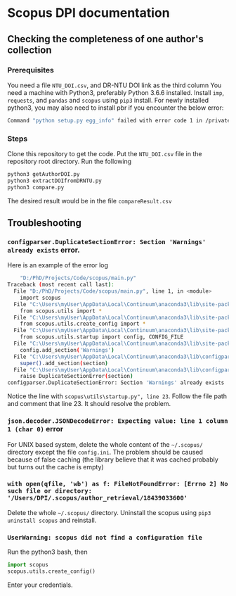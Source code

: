 # Scopus DPI documentation
## Checking the completeness of one author's collection
### Prerequisites
You need a file `NTU_DOI.csv`, and DR-NTU DOI link as the third column
You need a machine with Python3, preferably Python 3.6.6 installed.
Install `imp`, `requests`, and `pandas` and `scopus` using `pip3` install.
For newly installed python3, you may also need to install pbr if you encounter the below error:
```bash
Command "python setup.py egg_info" failed with error code 1 in /private/var/folders/r8/2tmjwrx168ggntqdhtqf7sgc0000gp/T/pip-install-srbso_i8/scopus/
```
### Steps
Clone this repository to get the code.
Put the `NTU_DOI.csv` file in the repository root directory.
Run the following
``` bash
python3 getAuthorDOI.py
python3 extractDOIfromDRNTU.py
python3 compare.py
```
The desired result would be in the file `compareResult.csv`
## Troubleshooting
### `configparser.DuplicateSectionError: Section 'Warnings' already exists` error.

Here is an example of the error log
``` bash
    "D:/PhD/Projects/Code/scopus/main.py"
Traceback (most recent call last):
  File "D:/PhD/Projects/Code/scopus/main.py", line 1, in <module>
    import scopus
  File "C:\Users\myUser\AppData\Local\Continuum\anaconda3\lib\site-packages\scopus\__init__.py", line 7, in <module>
    from scopus.utils import *
  File "C:\Users\myUser\AppData\Local\Continuum\anaconda3\lib\site-packages\scopus\utils\__init__.py", line 1, in <module>
    from scopus.utils.create_config import *
  File "C:\Users\myUser\AppData\Local\Continuum\anaconda3\lib\site-packages\scopus\utils\create_config.py", line 5, in <module>
    from scopus.utils.startup import config, CONFIG_FILE
  File "C:\Users\myUser\AppData\Local\Continuum\anaconda3\lib\site-packages\scopus\utils\startup.py", line 23, in <module>
    config.add_section('Warnings')
  File "C:\Users\myUser\AppData\Local\Continuum\anaconda3\lib\configparser.py", line 1200, in add_section
    super().add_section(section)
  File "C:\Users\myUser\AppData\Local\Continuum\anaconda3\lib\configparser.py", line 659, in add_section
    raise DuplicateSectionError(section)
configparser.DuplicateSectionError: Section 'Warnings' already exists
```
Notice the line with `scopus\utils\startup.py", line 23`. Follow the file path and comment that line 23. It should resolve the problem.

### `json.decoder.JSONDecodeError: Expecting value: line 1 column 1 (char 0)` error
For UNIX based system, delete the whole content of the `~/.scopus/` directory except the file `config.ini`. The problem should be caused because of false caching (the library believe that it was cached probably but turns out the cache is empty)

### `with open(qfile, 'wb') as f: FileNotFoundError: [Errno 2] No such file or directory: '/Users/DPI/.scopus/author_retrieval/18439033600'`
Delete the whole `~/.scopus/` directory. Uninstall the scopus using `pip3 uninstall scopus` and reinstall.

### `UserWarning: scopus did not find a configuration file`
Run the python3 bash, then
``` python
import scopus
scopus.utils.create_config()
```
Enter your credentials.
